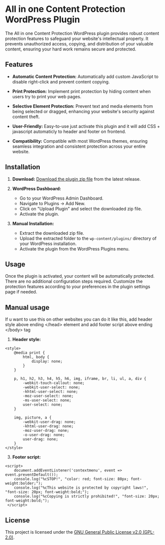 # All in one Content Protection WordPress Plugin

The All in one Content Protection WordPress plugin provides robust content protection features to safeguard your website's intellectual property. It prevents unauthorized access, copying, and distribution of your valuable content, ensuring your hard work remains secure and protected.

## Features

- **Automatic Content Protection:** Automatically add custom JavaScript to disable right-click and prevent content copying.
  
- **Print Protection:** Implement print protection by hiding content when users try to print your web pages.

- **Selective Element Protection:** Prevent text and media elements from being selected or dragged, enhancing your website's security against content theft.

- **User-Friendly:** Easy-to-use just activate this plugin and it will add CSS + javascript automaticly to header and footer on frontend.

- **Compatibility:** Compatible with most WordPress themes, ensuring seamless integration and consistent protection across your entire website.

## Installation

1. **Download:** [Download the plugin zip file](https://github.com/Finland93/AllInOneContentProtection/releases/tag/WordPressPlugin) from the latest release.

2. **WordPress Dashboard:**
    - Go to your WordPress Admin Dashboard.
    - Navigate to Plugins -> Add New.
    - Click on "Upload Plugin" and select the downloaded zip file.
    - Activate the plugin.

3. **Manual Installation:**
    - Extract the downloaded zip file.
    - Upload the extracted folder to the `wp-content/plugins/` directory of your WordPress installation.
    - Activate the plugin from the WordPress Plugins menu.

## Usage

Once the plugin is activated, your content will be automatically protected. There are no additional configuration steps required. Customize the protection features according to your preferences in the plugin settings page if needed.

## Manual usage

If u want to use this on other websites you can do it like this, add header style above ending &lt;/head&gt; element and add footer script above ending &lt;/body&gt; tag

1. **Header style:**
```
<style>
    @media print {
        html, body {
            display: none; 
        }
    }

    p, h1, h2, h3, h4, h5, h6, img, iframe, br, li, ul, a, div {
        -webkit-touch-callout: none;
        -webkit-user-select: none;
        -khtml-user-select: none;
        -moz-user-select: none;
        -ms-user-select: none;
        user-select: none;
    }

    img, picture, a {
        -webkit-user-drag: none;
        -khtml-user-drag: none;
        -moz-user-drag: none;
        -o-user-drag: none;
        user-drag: none;
    }
</style>
```
3. **Footer script:**
```
<script>
    document.addEventListener('contextmenu', event => event.preventDefault());
    console.log("%cSTOP!", "color: red; font-size: 80px; font-weight:bolder;");
    console.log("%cThis website is protected by copyright laws!", "font-size: 20px; font-weight:bold;");
    console.log("%cCopying is strictly prohibited!", "font-size: 20px; font-weight:bold;");
 </script>
```
## License

This project is licensed under the [GNU General Public License v2.0 (GPL-2.0)](LICENSE).

